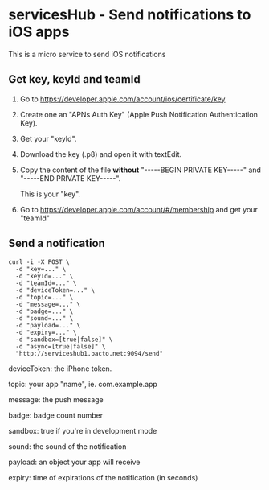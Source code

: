 # servicesHub - Send notifications to iOS apps

This is a micro service to send iOS notifications

## Get key, keyId and teamId

1. Go to https://developer.apple.com/account/ios/certificate/key

1. Create one an "APNs Auth Key" (Apple Push Notification Authentication Key).

1. Get your "keyId".

1. Download the key (.p8) and open it with textEdit.

1. Copy the content of the file **without** "-----BEGIN PRIVATE KEY-----" and "-----END PRIVATE KEY-----".

    This is your "key".

1. Go to https://developer.apple.com/account/#/membership and get your "teamId"



## Send a notification

```
curl -i -X POST \
  -d "key=..." \
  -d "keyId=..." \
  -d "teamId=..." \
  -d "deviceToken=..." \
  -d "topic=..." \
  -d "message=..." \
  -d "badge=..." \
  -d "sound=..." \
  -d "payload=..." \
  -d "expiry=..." \
  -d "sandbox=[true|false]" \
  -d "async=[true|false]" \
  "http://serviceshub1.bacto.net:9094/send"
```

deviceToken: the iPhone token.

topic: your app "name", ie. com.example.app

message: the push message

badge: badge count number

sandbox: true if you're in development mode

sound: the sound of the notification

payload: an object your app will receive

expiry: time of expirations of the notification (in seconds)
